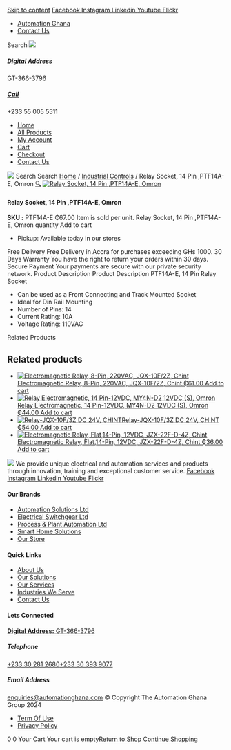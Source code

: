 [Skip to content](https://store.automationghana.com/product/14-pin-relay-socket-ptf14a-e-omron/#content)
[ Facebook ](https://www.facebook.com/automationgh/) [ Instagram ](https://www.instagram.com/automationgh/) [ Linkedin ](https://www.linkedin.com/company/the-automation-ghana-limited/) [ Youtube ](https://www.youtube.com/channel/UCurrRDUSm5oIW39VXjn1u0w) [ Flickr ](https://www.flickr.com/photos/181794037@N07/)
  * [ Automation Ghana ](https://automationghana.com)
  * [ Contact Us ](https://store.automationghana.com/contact/)


Search
[ ![](https://store.automationghana.com/wp-content/uploads/2024/04/Website-TAGG-Logo-BLUE.png) ](https://store.automationghana.com/)
[ ](https://maps.app.goo.gl/m4xeaagWCNbLk4jM6)
#####  [ Digital Address ](https://maps.app.goo.gl/m4xeaagWCNbLk4jM6)
GT-366-3796 
[ ](tel:+233550055511)
#####  [ Call ](tel:+233550055511)
+233 55 005 5511 
  * [Home](https://store.automationghana.com/)
  * [All Products](https://store.automationghana.com/shop/)
  * [My Account](https://store.automationghana.com/my-account/)
  * [Cart](https://store.automationghana.com/cart/)
  * [Checkout](https://store.automationghana.com/checkout/)
  * [Contact Us](https://store.automationghana.com/contact/)


[![](https://store.automationghana.com/wp-content/uploads/2024/04/AutomationGhana_logo_white.png)](https://store.automationghana.com)
Search
Search
[Home](https://store.automationghana.com) / [Industrial Controls](https://store.automationghana.com/product-category/industrial-controls/) / Relay Socket, 14 Pin ,PTF14A-E, Omron
[🔍](https://store.automationghana.com/product/14-pin-relay-socket-ptf14a-e-omron/)
[![Relay Socket, 14 Pin ,PTF14A-E, Omron](https://store.automationghana.com/wp-content/uploads/2020/04/14-Pin-Relay-Socket-PTF14A-E-Omron.jpg)](https://store.automationghana.com/wp-content/uploads/2020/04/14-Pin-Relay-Socket-PTF14A-E-Omron.jpg)
####  Relay Socket, 14 Pin ,PTF14A-E, Omron 
**SKU :** PTF14A-E 
₵67.00
Item is sold per unit.
Relay Socket, 14 Pin ,PTF14A-E, Omron quantity
Add to cart
  * Pickup: Available today in our stores


Free Delivery 
Free Delivery in Accra for purchases exceeding GHs 1000. 
30 Days Warranty 
You have the right to return your orders within 30 days. 
Secure Payment 
Your payments are secure with our private security network. 
Product Description
Product Description
PTF14A-E, 14 Pin Relay Socket 
  * Can be used as a Front Connecting and Track Mounted Socket
  * Ideal for Din Rail Mounting
  * Number of Pins: 14
  * Current Rating: 10A
  * Voltage Rating: 110VAC


Related Products 
## Related products
  * [![Electromagnetic Relay, 8-Pin, 220VAC, JQX-10F/2Z, Chint](https://store.automationghana.com/wp-content/uploads/2020/04/11-Pin-Relay-JQX-10F_3Z-220VAC-Chint-2-300x300.jpg)Electromagnetic Relay, 8-Pin, 220VAC, JQX-10F/2Z, Chint ₵61.00 ](https://store.automationghana.com/product/8-pin-relay-jqx-10f-2z-220vac-chint/)
[Add to cart](https://store.automationghana.com/product/14-pin-relay-socket-ptf14a-e-omron/?add-to-cart=1603)
  * [![Relay Electromagnetic, 14 Pin-12VDC, MY4N-D2 12VDC \(S\), Omron](https://store.automationghana.com/wp-content/uploads/2020/04/14-Pin-Relay-MY4N-D2-24DC-S-Omron.jpg)Relay Electromagnetic, 14 Pin-12VDC, MY4N-D2 12VDC (S), Omron ₵44.00 ](https://store.automationghana.com/product/14-pin-relay-my4n-d2-12vdc-s-omron/)
[Add to cart](https://store.automationghana.com/product/14-pin-relay-socket-ptf14a-e-omron/?add-to-cart=1600)
  * [![Relay-JQX-10F/3Z DC 24V, CHINT](https://store.automationghana.com/wp-content/uploads/2020/04/11-Pin-Relay-JQX-10F_3Z-220VAC-Chint-2-300x300.jpg)Relay-JQX-10F/3Z DC 24V, CHINT ₵54.00 ](https://store.automationghana.com/product/relay-jqx-10f-3z-dc-24v-chint/)
[Add to cart](https://store.automationghana.com/product/14-pin-relay-socket-ptf14a-e-omron/?add-to-cart=1593)
  * [![Electromagnetic Relay, Flat,14-Pin, 12VDC, JZX-22F-D-4Z, Chint](https://store.automationghana.com/wp-content/uploads/2020/04/14-Pin-Relay-JZX-22F-D-4Z-24VDC-Chint-300x300.jpg)Electromagnetic Relay, Flat,14-Pin, 12VDC, JZX-22F-D-4Z, Chint ₵36.00 ](https://store.automationghana.com/product/14-pin-relay-jzx-22f-d-4z-12vdc-chint/)
[Add to cart](https://store.automationghana.com/product/14-pin-relay-socket-ptf14a-e-omron/?add-to-cart=1595)


![](https://store.automationghana.com/wp-content/uploads/2024/04/AutomationGhana_logo_white.png)
We provide unique electrical and automation services and products through innovation, training and exceptional customer service.
[ Facebook ](https://www.facebook.com/automationgh/) [ Instagram ](https://www.instagram.com/automationgh/) [ Linkedin ](https://www.linkedin.com/company/the-automation-ghana-limited/) [ Youtube ](https://www.youtube.com/channel/UCurrRDUSm5oIW39VXjn1u0w) [ Flickr ](https://www.flickr.com/photos/181794037@N07/)
#### Our Brands
  * [ Automation Solutions Ltd ](https://store.automationghana.com/product/14-pin-relay-socket-ptf14a-e-omron/)
  * [ Electrical Switchgear Ltd ](https://store.automationghana.com/product/14-pin-relay-socket-ptf14a-e-omron/)
  * [ Process & Plant Automation Ltd ](https://store.automationghana.com/product/14-pin-relay-socket-ptf14a-e-omron/)
  * [ Smart Home Solutions ](https://store.automationghana.com/product/14-pin-relay-socket-ptf14a-e-omron/)
  * [ Our Store ](https://store.automationghana.com/product/14-pin-relay-socket-ptf14a-e-omron/)


#### Quick Links
  * [ About Us ](https://store.automationghana.com/product/14-pin-relay-socket-ptf14a-e-omron/)
  * [ Our Solutions ](https://store.automationghana.com/product/14-pin-relay-socket-ptf14a-e-omron/)
  * [ Our Services ](https://store.automationghana.com/product/14-pin-relay-socket-ptf14a-e-omron/)
  * [ Industries We Serve ](https://store.automationghana.com/product/14-pin-relay-socket-ptf14a-e-omron/)
  * [ Contact Us ](https://store.automationghana.com/product/14-pin-relay-socket-ptf14a-e-omron/)


#### Lets Connected
[**Digital Address:** GT-366-3796](https://maps.app.goo.gl/m4xeaagWCNbLk4jM6)
#####  Telephone 
[ +233 30 281 2680](tel:+233302812680)[+233 30 393 9077](https://store.automationghana.com/product/14-pin-relay-socket-ptf14a-e-omron/+233303939077)
#####  Email Address 
enquiries@automationghana.com 
© Copyright The Automation Ghana Group 2024
  * [ Term Of Use ](https://store.automationghana.com/product/14-pin-relay-socket-ptf14a-e-omron/)
  * [ Privacy Policy ](https://store.automationghana.com/product/14-pin-relay-socket-ptf14a-e-omron/)


0
0
Your Cart
Your cart is empty[Return to Shop](https://store.automationghana.com/shop/)
[Continue Shopping](https://store.automationghana.com/product/14-pin-relay-socket-ptf14a-e-omron/)
